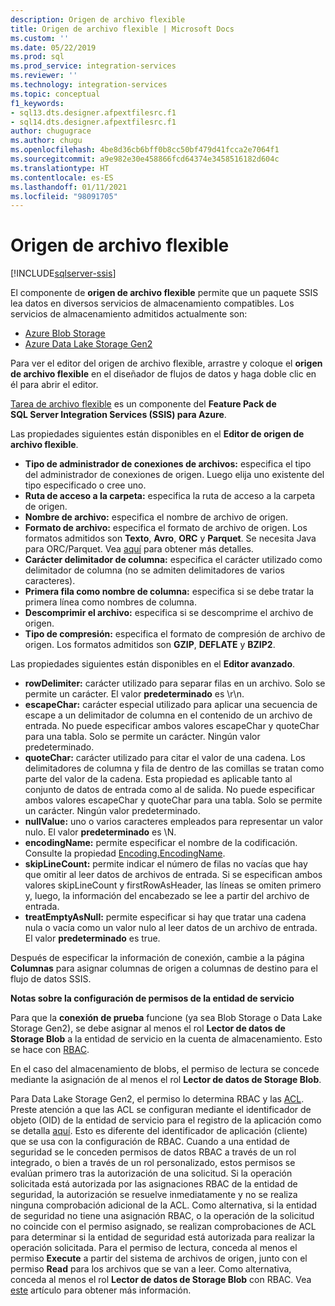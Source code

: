 ```yaml
---
description: Origen de archivo flexible
title: Origen de archivo flexible | Microsoft Docs
ms.custom: ''
ms.date: 05/22/2019
ms.prod: sql
ms.prod_service: integration-services
ms.reviewer: ''
ms.technology: integration-services
ms.topic: conceptual
f1_keywords:
- sql13.dts.designer.afpextfilesrc.f1
- sql14.dts.designer.afpextfilesrc.f1
author: chugugrace
ms.author: chugu
ms.openlocfilehash: 4be8d36cb6bff0b8cc50bf479d41fcca2e7064f1
ms.sourcegitcommit: a9e982e30e458866fcd64374e3458516182d604c
ms.translationtype: HT
ms.contentlocale: es-ES
ms.lasthandoff: 01/11/2021
ms.locfileid: "98091705"
---
```

# <a name="flexible-file-source"></a>Origen de archivo flexible

[!INCLUDE[sqlserver-ssis](../../includes/applies-to-version/sqlserver-ssis.md)]

El componente de **origen de archivo flexible** permite que un paquete SSIS lea datos en diversos servicios de almacenamiento compatibles.
Los servicios de almacenamiento admitidos actualmente son:

- [Azure Blob Storage](https://azure.microsoft.com/services/storage/blobs/)
- [Azure Data Lake Storage Gen2](/azure/storage/blobs/data-lake-storage-introduction)
  
Para ver el editor del origen de archivo flexible, arrastre y coloque el **origen de archivo flexible** en el diseñador de flujos de datos y haga doble clic en él para abrir el editor.
  
[Tarea de archivo flexible](../../integration-services/azure-feature-pack-for-integration-services-ssis.md) es un componente del **Feature Pack de SQL Server Integration Services (SSIS) para Azure**.  
  
Las propiedades siguientes están disponibles en el **Editor de origen de archivo flexible**.

- **Tipo de administrador de conexiones de archivos:** especifica el tipo del administrador de conexiones de origen. Luego elija uno existente del tipo especificado o cree uno.
- **Ruta de acceso a la carpeta:** especifica la ruta de acceso a la carpeta de origen.
- **Nombre de archivo:** especifica el nombre de archivo de origen.
- **Formato de archivo:** especifica el formato de archivo de origen. Los formatos admitidos son **Texto**, **Avro**, **ORC** y **Parquet**. Se necesita Java para ORC/Parquet. Vea [aquí](../../integration-services/azure-feature-pack-for-integration-services-ssis.md#dependency-on-java) para obtener más detalles.
- **Carácter delimitador de columna:** especifica el carácter utilizado como delimitador de columna (no se admiten delimitadores de varios caracteres).
- **Primera fila como nombre de columna:** especifica si se debe tratar la primera línea como nombres de columna.
- **Descomprimir el archivo:** especifica si se descomprime el archivo de origen.
- **Tipo de compresión:** especifica el formato de compresión de archivo de origen. Los formatos admitidos son **GZIP**, **DEFLATE** y **BZIP2**.
  
Las propiedades siguientes están disponibles en el **Editor avanzado**.

- **rowDelimiter:** carácter utilizado para separar filas en un archivo. Solo se permite un carácter. El valor **predeterminado** es \r\n.
- **escapeChar:** carácter especial utilizado para aplicar una secuencia de escape a un delimitador de columna en el contenido de un archivo de entrada. No puede especificar ambos valores escapeChar y quoteChar para una tabla. Solo se permite un carácter. Ningún valor predeterminado.
- **quoteChar:** carácter utilizado para citar el valor de una cadena. Los delimitadores de columna y fila de dentro de las comillas se tratan como parte del valor de la cadena. Esta propiedad es aplicable tanto al conjunto de datos de entrada como al de salida. No puede especificar ambos valores escapeChar y quoteChar para una tabla. Solo se permite un carácter. Ningún valor predeterminado.
- **nullValue:** uno o varios caracteres empleados para representar un valor nulo. El valor **predeterminado** es \N.
- **encodingName:** permite especificar el nombre de la codificación. Consulte la propiedad [Encoding.EncodingName](/dotnet/api/system.text.encoding).
- **skipLineCount:**  permite indicar el número de filas no vacías que hay que omitir al leer datos de archivos de entrada. Si se especifican ambos valores skipLineCount y firstRowAsHeader, las líneas se omiten primero y, luego, la información del encabezado se lee a partir del archivo de entrada.
- **treatEmptyAsNull:** permite especificar si hay que tratar una cadena nula o vacía como un valor nulo al leer datos de un archivo de entrada. El valor **predeterminado** es true.

Después de especificar la información de conexión, cambie a la página **Columnas** para asignar columnas de origen a columnas de destino para el flujo de datos SSIS.

**Notas sobre la configuración de permisos de la entidad de servicio**

Para que la **conexión de prueba** funcione (ya sea Blob Storage o Data Lake Storage Gen2), se debe asignar al menos el rol **Lector de datos de Storage Blob** a la entidad de servicio en la cuenta de almacenamiento.
Esto se hace con [RBAC](/azure/storage/common/storage-auth-aad-rbac-portal#assign-rbac-roles-using-the-azure-portal).

En el caso del almacenamiento de blobs, el permiso de lectura se concede mediante la asignación de al menos el rol **Lector de datos de Storage Blob**.

Para Data Lake Storage Gen2, el permiso lo determina RBAC y las [ACL](/azure/storage/blobs/data-lake-storage-how-to-set-permissions-storage-explorer).
Preste atención a que las ACL se configuran mediante el identificador de objeto (OID) de la entidad de servicio para el registro de la aplicación como se detalla [aquí](/azure/storage/blobs/data-lake-storage-access-control#how-do-i-set-acls-correctly-for-a-service-principal).
Esto es diferente del identificador de aplicación (cliente) que se usa con la configuración de RBAC.
Cuando a una entidad de seguridad se le conceden permisos de datos RBAC a través de un rol integrado, o bien a través de un rol personalizado, estos permisos se evalúan primero tras la autorización de una solicitud.
Si la operación solicitada está autorizada por las asignaciones RBAC de la entidad de seguridad, la autorización se resuelve inmediatamente y no se realiza ninguna comprobación adicional de la ACL.
Como alternativa, si la entidad de seguridad no tiene una asignación RBAC, o la operación de la solicitud no coincide con el permiso asignado, se realizan comprobaciones de ACL para determinar si la entidad de seguridad está autorizada para realizar la operación solicitada.
Para el permiso de lectura, conceda al menos el permiso **Execute** a partir del sistema de archivos de origen, junto con el permiso **Read** para los archivos que se van a leer.
Como alternativa, conceda al menos el rol **Lector de datos de Storage Blob** con RBAC.
Vea [este](/azure/storage/blobs/data-lake-storage-access-control) artículo para obtener más información.